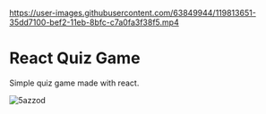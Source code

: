 
https://user-images.githubusercontent.com/63849944/119813651-35dd7100-bef2-11eb-8bfc-c7a0fa3f38f5.mp4


# React Quiz Game

Simple quiz game made with react.


![5azzod](https://user-images.githubusercontent.com/63849944/119811565-ef871280-beef-11eb-808e-432dd575145b.gif)
